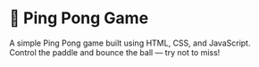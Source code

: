 # 🏓 Ping Pong Game

A simple Ping Pong game built using HTML, CSS, and JavaScript.  
Control the paddle and bounce the ball — try not to miss!
